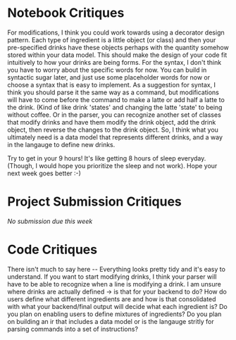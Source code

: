 # Notebook Critiques
For modifications, I think you could work towards using a decorator design pattern.
Each type of ingredient is a little object (or class) and then your pre-specified drinks have these objects perhaps with the quantity somehow stored within your data model. This should make the design of your code fit intuitively to how your drinks are being forms.
For the syntax, I don't think you have to worry about the specific words for now. You can build in syntactic sugar later, and just use some placeholder words for now or choose a syntax that is easy to implement.
As a suggestion for syntax, I think you should parse it the same way as a command, but modifications will have to come before the command to make a latte or add half a latte to the drink. (Kind of like drink 'states' and changing the latte 'state' to being without coffee.
Or in the parser, you can recognize another set of classes that modify drinks and have them modify the drink object, add the drink object, then reverse the changes to the drink object.
So, I think what you ultimately need is a data model that represents different drinks, and a way in the langauge to define new drinks.

Try to get in your 9 hours! 
It's like getting 8 hours of sleep everyday. 
(Though, I would hope you prioritize the sleep and not work).
Hope your next week goes better :-)

# Project Submission Critiques
_No submission due this week_

# Code Critiques
There isn't much to say here -- Everything looks pretty tidy and it's easy to understand.
If you want to start modifying drinks, I think your parser will have to be able to recognize when a line is modifying a drink.
I am unsure where drinks are actually defined -> is that for your backend to do? How do users define what different ingredients are and how is that consolidated with what your backend/final output will decide what each ingredient is?
Do you plan on enabling users to define mixtures of ingredients?
Do you plan on building an ir that includes a data model or is the langauge stritly for parsing commands into a set of instructions?
